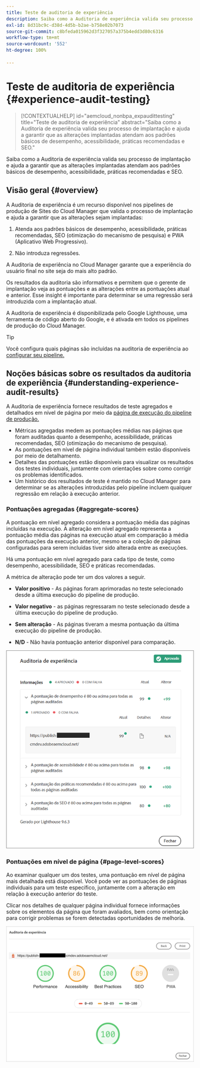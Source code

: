 ```yaml
---
title: Teste de auditoria de experiência
description: Saiba como a Auditoria de experiência valida seu processo de implantação e ajuda a garantir que as alterações implantadas atendam aos padrões básicos de desempenho, acessibilidade, práticas recomendadas e SEO.
exl-id: 8d31bc9c-d38d-4d5b-b2ae-b758e02b7073
source-git-commit: c8bfeda015962d3f327057a375b4edd3d80c6316
workflow-type: tm+mt
source-wordcount: '552'
ht-degree: 100%

---
```



# Teste de auditoria de experiência {#experience-audit-testing}

>[!CONTEXTUALHELP]
>id="aemcloud_nonbpa_expaudittesting"
>title="Teste de auditoria de experiência"
>abstract="Saiba como a Auditoria de experiência valida seu processo de implantação e ajuda a garantir que as alterações implantadas atendam aos padrões básicos de desempenho, acessibilidade, práticas recomendadas e SEO."

Saiba como a Auditoria de experiência valida seu processo de implantação e ajuda a garantir que as alterações implantadas atendam aos padrões básicos de desempenho, acessibilidade, práticas recomendadas e SEO.

## Visão geral {#overview}

A Auditoria de experiência é um recurso disponível nos pipelines de produção de Sites do Cloud Manager que valida o processo de implantação e ajuda a garantir que as alterações sejam implantadas:

1. Atenda aos padrões básicos de desempenho, acessibilidade, práticas recomendadas, SEO (otimização do mecanismo de pesquisa) e PWA (Aplicativo Web Progressivo).

1. Não introduza regressões.

A Auditoria de experiência no Cloud Manager garante que a experiência do usuário final no site seja do mais alto padrão.

Os resultados da auditoria são informativos e permitem que o gerente de implantação veja as pontuações e as alterações entre as pontuações atual e anterior. Esse insight é importante para determinar se uma regressão será introduzida com a implantação atual.

A Auditoria de experiência é disponibilizada pelo Google Lighthouse, uma ferramenta de código aberto do Google, e é ativada em todos os pipelines de produção do Cloud Manager.

>[!TIP]
>
>Você configura quais páginas são incluídas na auditoria de experiência ao [configurar seu pipeline.](/help/implementing/cloud-manager/configuring-pipelines/configuring-production-pipelines.md#full-stack-code)

## Noções básicas sobre os resultados da auditoria de experiência {#understanding-experience-audit-results}

A Auditoria de experiência fornece resultados de teste agregados e detalhados em nível de página por meio da [página de execução do pipeline de produção.](/help/implementing/cloud-manager/deploy-code.md)

* Métricas agregadas medem as pontuações médias nas páginas que foram auditadas quanto a desempenho, acessibilidade, práticas recomendadas, SEO (otimização do mecanismo de pesquisa).
* As pontuações em nível de página individual também estão disponíveis por meio de detalhamento.
* Detalhes das pontuações estão disponíveis para visualizar os resultados dos testes individuais, juntamente com orientações sobre como corrigir os problemas identificados.
* Um histórico dos resultados de teste é mantido no Cloud Manager para determinar se as alterações introduzidas pelo pipeline incluem qualquer regressão em relação à execução anterior.

### Pontuações agregadas {#aggregate-scores}

A pontuação em nível agregado considera a pontuação média das páginas incluídas na execução. A alteração em nível agregado representa a pontuação média das páginas na execução atual em comparação à média das pontuações da execução anterior, mesmo se a coleção de páginas configuradas para serem incluídas tiver sido alterada entre as execuções.

Há uma pontuação em nível agregado para cada tipo de teste, como desempenho, acessibilidade, SEO e práticas recomendadas.

A métrica de alteração pode ter um dos valores a seguir.

* **Valor positivo** - As páginas foram aprimoradas no teste selecionado desde a última execução do pipeline de produção.

* **Valor negativo** - as páginas regressaram no teste selecionado desde a última execução do pipeline de produção.

* **Sem alteração** - As páginas tiveram a mesma pontuação da última execução do pipeline de produção.

* **N/D** - Não havia pontuação anterior disponível para comparação.

![Resultados da auditoria de experiência](/help/implementing/cloud-manager/assets/exp-audit-1.png)

### Pontuações em nível de página {#page-level-scores}

Ao examinar qualquer um dos testes, uma pontuação em nível de página mais detalhada está disponível. Você pode ver as pontuações de páginas individuais para um teste específico, juntamente com a alteração em relação à execução anterior do teste.

Clicar nos detalhes de qualquer página individual fornece informações sobre os elementos da página que foram avaliados, bem como orientação para corrigir problemas se forem detectadas oportunidades de melhoria.

![Pontuações em nível de página](/help/implementing/cloud-manager/assets/exp-audit-2.png)
